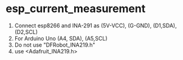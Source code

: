 # esp_current_measurement
1. Connect esp8266 and INA-291 as (5V-VCC), (G-GND), (D1,SDA), (D2,SCL)
2. For Arduino Uno (A4, SDA), (A5,SCL)
3. Do not use "DFRobot_INA219.h"
4. use <Adafruit_INA219.h>
